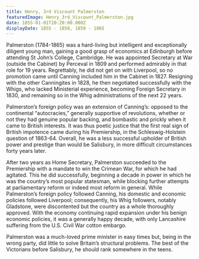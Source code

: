 ```yaml
---
title: Henry, 3rd Viscount Palmerston
featuredImage: Henry_3rd_Viscount_Palmerston.jpg
date: 1855-01-01T20:20:00.000Z
displayDate: 1855 - 1858, 1859 - 1865
---
```


Palmerston (1784-1865) was a hard-living but intelligent and exceptionally diligent young man, gaining a good grasp of economics at Edinburgh before attending St John’s College, Cambridge. He was appointed Secretary at War (outside the Cabinet) by Perceval in 1809 and performed admirably in that role for 19 years. Regrettably, he did not get on with Liverpool, so no promotion came until Canning included him in the Cabinet in 1827. Resigning with the other Canningites in 1828, he then negotiated successfully with the Whigs, who lacked Ministerial experience, becoming Foreign Secretary in 1830, and remaining so in the Whig administrations of the next 22 years.

Palmerston’s foreign policy was an extension of Canning’s: opposed to the continental “autocracies,” generally supportive of revolutions, whether or not they had genuine popular backing, and bombastic and prickly when it came to British interests. It was thus poetic justice that the first real sign of British impotence came during his Premiership, in the Schleswig-Holstein question of 1863-64. Overall, he was a less successful upholder of British power and prestige than would be Salisbury, in more difficult circumstances forty years later.

After two years as Home Secretary, Palmerston succeeded to the Premiership with a mandate to win the Crimean War, for which he had agitated. This he did successfully, beginning a decade in power in which he was the country’s most popular statesman, while blocking further attempts at parliamentary reform or indeed most reform in general. While Palmerston’s foreign policy followed Canning, his domestic and economic policies followed Liverpool; consequently, his Whig followers, notably Gladstone, were discontented but the country as a whole thoroughly approved. With the economy continuing rapid expansion under his benign economic policies, it was a generally happy decade, with only Lancashire suffering from the U.S. Civil War cotton embargo.

Palmerston was a much-loved prime minister in easy times but, being in the wrong party, did little to solve Britain’s structural problems. The best of the Victorians before Salisbury, he should rank somewhere in the teens.

